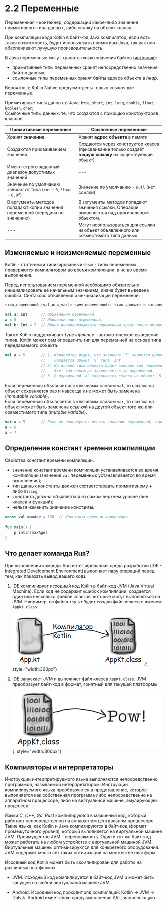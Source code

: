 # 2.2 Переменные

Переменнная - контейнер, содержащий какое-либо значение примитивного типа данных, либо ссылку на объект класса.

При компиляции кода Kotlin в байт-код Java компилятор, если есть такая возможность, будет использовать примитивы Java, так как они обеспечивают лучушую производительность.

В Java переменные могут хранить только значения байтов ([источник](https://javarush.com/groups/posts/630-primitivnihe-tipih-v-java--ne-takie-uzh-oni-i-primitivnihe)):

- примитивные типы переменных хранят непосредственно значение байтов данных;
- ссылочные типы переменных хранят байты адреса объекта в *heap*.

Вероятно, в Kotlin Native предусмотрены только ссылочные переменные.

Примитивные типы данных в Java: `byte`, `short`, `int`, `long`, `double`, `float`, `boolean`, `char`;  
Ссылочные типы данных: те, что создаются с помощью конструкторов классов.

| Примитивные переменные                                                        | Ссылочные переменные                                                                                      |
|-------------------------------------------------------------------------------|-----------------------------------------------------------------------------------------------------------|
| Хранят **значение**.                                                          | Хранят **адрес объекта** в памяти                                                                         |
| Создаются присваиванием значения                                              | Создаются через конструктор класса (присваивание только создаёт **вторую ссылку** на существующий объект) |
| Имеют строго заданный диапазон допустимых значений                            | ---                                                                                                       |
| Значение по умолчанию зависит от типа (`int` - `0`, `float` - `0.0f`)         | Значение по умолчанию - `null` (нет ссылки)                                                               |
| В аргументы методов попадают копии значения переменной (передача по значению) | В аргументы методов попадают значения ссылки. Операции выполняются над оригинальным объектом.             |
| ---                                                                           | Могут исопользоваться для ссылки на объект объявленного или совместимого типа данных                      |

## Изменяемые и неизменяемые переменные

Kotlin - статически типизированный язык - типы переменных проверяются компилятором во время компиляции, а не во время выполнения.

Перед использованием переменной необходимо обязательно инициализровать её начальным значением, иначе будет выведена ошибка. Синтаксис объявления и инициализации переменной:

```kotlin
<тип_переменной_(val_или_var)> <имя_переменной>: <тип данных> = <значение_или_объект>
```

```kotlin
val a: Int      // Объявление переменной.
a = 5           // Инициализация переменной.
val b: Int = 5  // Можно инициализировать переменную сразу после объявления. 
```

Также Kotlin поддерживает *type inference* - автоматическое выведение типов. Kotlin может сам определить тип для переменной на основе типа передаваемого объекта.

```kotlin
val a = 5       // 1. Компилятор видит, что значение `5` является целым число. 
                //    Создаётся объект `5` типа `Int`.
                // 2. На основе типа объекта будет выведен тип переменной `a` - `Int`.
                //    Этот тип навсегда закрепляется за переменной. 
                // 3. В переменной `a` сохраняется ссылка на объект `5`.
```

Если переменная объявляется с ключевым словом `val`, то ссылка на объект сохраняется раз и навсегда и не может быть заменена (*immutable variable*).  
Если переменная объявляется с ключевым словом `var`, то ссылка на объект может быть заменена ссылкой на другой объект того же или совместимого типа (*mutable variable*).

```kotlin
var a = 5       // Если не планируется менять значение переменной, строго рекомендуется определять её с val.
a = 6
a = 7
```

## Определение констант времени компиляции

Свойства констант времени компиляции:

- значение констант времени компиляции устанавливается во время компиляции (значение `val` переменных устанавливается во время выполнения);
- тип данных константы должен соответствовать примитивному + либо `String`;
- константа должна объявляться на самом верхнем уровне (вне класса и функций);
- нельзя изменить значение константы.

```kotlin
const val maxAge = 120  // Константа времени компиляции

fun main() {
    println(maxAge)
}
```

## Что делает команда Run?

При выполнении команды Run интегрированная среда разработки (IDE - Integrated Development Environment) выполняет пару операций перед тем, как показать вывод вашего кода:

1. IDE компилирует исходный код Kotlin в байт-код JVM (Java Virtual Machine). Если код не содержит ошибок компиляции, создаётся один или несколько файлов классов, которые могут выполняться на JVM. Например, из файла `App.kt` будет создан файл класса с именем `AppKt.class`.

    ![](./images/2_2_Fig_1.png){: style="width:300px"}

2. IDE запускает JVM и выполняет файл класса `AppKt.class`. JVM преобразует байт-код в формат, понятный для текущей платформы.

    ![](./images/2_2_Fig_2.png){: style="width:300px"}

## Компиляторы и интерпретаторы

Инструкции интерпретируемого языка выполняются непосредственно программой, называемой интерпретатором. Инструкции компилируемого языка преобразуются в представление, которое выполняется как собственная программа либо непосредственно на аппаратном процессоре, либо на виртуальной машине, эмулирующей процессор.

Языки *C*, *C++*, *Go*, *Rust* компилируются в машинный код, который работает непосредственно на аппаратном центральном процессоре. Такие языка, как Kotlin и Java компилируются в байт-код (формат промежуточного уровня), который выполняется на виртуальной машине JVM. Преимущество JVM - переносимость. Один и тот же байт-код может работать на любом устройстве с виртуальной машиной JVM. Виртуальные машины оптимизируются для конкретного оборудования. JVM содержит много лет таких оптимизаций на множестве платформ.

Исходный код Kotlin может быть скомпилирован для работы на различных платформах:

- JVM. Исходный код компилируется в байт-код JVM и может быть запущен на любой виртуальной машине JVM.

- Android. Исходный код проходит ряд компиляций: Kotlin -> JVM -> Dalvik. Android имеет свою среду выполнения ART, исполняющую
